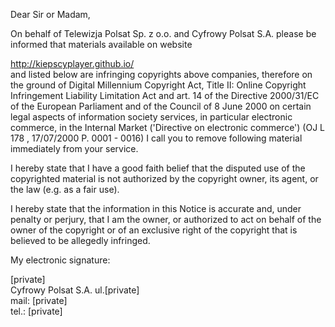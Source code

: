 Dear Sir or Madam,

On behalf of Telewizja Polsat Sp. z o.o. and Cyfrowy Polsat S.A. please be informed that materials available on website

http://kiepscyplayer.github.io/  
and listed below are infringing copyrights above companies, therefore on the ground of Digital Millennium Copyright Act, Title II: Online Copyright Infringement Liability Limitation Act and art. 14 of the Directive 2000/31/EC of the European Parliament and of the Council of 8 June 2000 on certain legal aspects of information society services, in particular electronic commerce, in the Internal Market ('Directive on electronic commerce') (OJ L 178 , 17/07/2000 P. 0001 - 0016) I call you to remove following material immediately from your service.

I hereby state that I have a good faith belief that the disputed use of the copyrighted material is not authorized by the copyright owner, its agent, or the law (e.g. as a fair use).

I hereby state that the information in this Notice is accurate and, under penalty or perjury, that I am the owner, or authorized to act on behalf of the owner of the copyright or of an exclusive right of the copyright that is believed to be allegedly infringed.

My electronic signature:

[private]  
Cyfrowy Polsat S.A.
ul.[private]  
mail: [private]  
tel.: [private]
